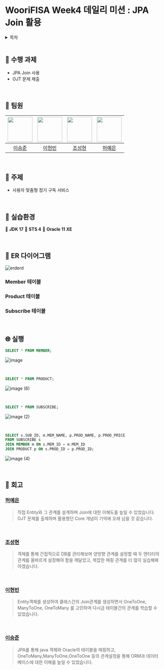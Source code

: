 # WooriFISA Week4 데일리 미션 : JPA Join 활용

<details>
  <summary>목차</summary>  
  
  - [수행 과제](#notebook-수행-과제)
  - [팀원](#raising_hand-팀원)
  - [주제](#memo-주제)
  - [실습환경](#rocket-#실습환경)
  - [ER 다이어그램](#floppy_disk-ER-다이어그램)
  - [실행](#globe_with_meridians-실행)
  - [트러블슈팅](#hammer-트러블슈팅)
  - [회고](#thought_balloon-회고)

</details>

<br/>

## :notebook: 수행 과제
- JPA Join 사용
- OJT 문제 제출

<br/>

## :raising_hand: 팀원
|<img src="https://github.com/leesj000603.png" width="80">|<img src="https://github.com/been980804.png" width="80">|<img src="https://github.com/cshharry.png" width="80">|<img src="https://github.com/yyyeun.png" width="80">|
|:---:|:---:|:---:|:---:|
|[이승준](https://github.com/leesj000603)|[이현빈](https://github.com/been980804)|[조성현](https://github.com/cshharry)|[허예은](https://github.com/yyyeun)|

<br/>

## :memo: 주제
- 사용자 맞춤형 정기 구독 서비스

<br/>

## :rocket: 실습환경
:green_heart: **JDK 17**
:bookmark: **STS 4** 
:book: **Oracle 11 XE**

<br/>

## :floppy_disk: ER 다이어그램
![erderd](https://github.com/user-attachments/assets/b8b8895d-1b51-468d-b6e3-2386b3cc8390)

### Member 테이블
### Product 테이블
### Subscribe 테이블

<br/>

## :globe_with_meridians: 실행
```sql
SELECT * FROM MEMBER;
```
![image](https://github.com/user-attachments/assets/f9eca450-89ec-4d66-9f91-7ed073b69d9e)


<br/>

```sql
SELECT * FROM PRODUCT;
```
![image (6)](https://github.com/user-attachments/assets/ba5b5795-e373-4755-810c-ad9178db3789)

<br/>

```sql
SELECT * FROM SUBSCRIBE;
```
![image (2)](https://github.com/user-attachments/assets/385e8b11-73ee-4c9e-b13c-ecfef5c13b0a)

<br/>

```sql
SELECT s.SUB_ID, m.MEM_NAME, p.PROD_NAME, p.PROD_PRICE
FROM SUBSCRIBE s
JOIN MEMBER m ON s.MEM_ID = m.MEM_ID 
JOIN PRODUCT p ON s.PROD_ID = p.PROD_ID;
```
![image (4)](https://github.com/user-attachments/assets/2332e636-b91e-4270-ad83-f43bf648ad5c)

<br/>

## :thought_balloon: 회고
### [허예은](https://github.com/yyyeun)
> 직접 Entity와 그 관계를 설계하며 Join에 대한 이해도를 높일 수 있었습니다. OJT 문제를 출제하며 활용했던 Core 개념이 기억에 오래 남을 것 같습니다.
<br/>

### [조성현](https://github.com/cshharry)
> 객체를 통해 간접적으로 DB를 관리해보며 양방향 관계를 설정할 때  두 엔티티의 관계를 올바르게 설정해야 함을 깨달았고, 복잡한 매핑 관계를 더 많이 실습해봐야겠습니다.
<br/>

### [이현빈](https://github.com/been980804)
> Entity객체를 생성하여 클래스간의 Join관계를 생성하면서 OneToOne, ManyToOne, OneToMany 를 고민하며 다시금 테이블간의 관계를 학습할 수 있었습니다.
<br/>

### [이승준](https://github.com/leesj000603)
> JPA를 통해 java 객체와 Oracle의 테이블을 매핑하고, OneToMany,ManyToOne,OneToOne 등의 관계설정을 통해 ORM과 데이터베이스에 대한 이해를 높일 수 있었습니다.
<br/>
